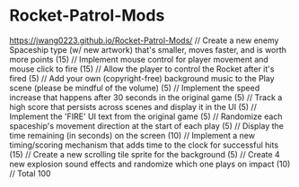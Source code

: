 # Rocket-Patrol-Mods
https://jwang0223.github.io/Rocket-Patrol-Mods/
// Create a new enemy Spaceship type (w/ new artwork) that's smaller, moves faster, and is worth more points (15)
// Implement mouse control for player movement and mouse click to fire (15)
// Allow the player to control the Rocket after it's fired (5)
// Add your own (copyright-free) background music to the Play scene (please be mindful of the volume) (5)
// Implement the speed increase that happens after 30 seconds in the original game (5)
// Track a high score that persists across scenes and display it in the UI (5)
// Implement the 'FIRE' UI text from the original game (5)
// Randomize each spaceship's movement direction at the start of each play (5)
// Display the time remaining (in seconds) on the screen (10)
// Implement a new timing/scoring mechanism that adds time to the clock for successful hits (15)
// Create a new scrolling tile sprite for the background (5)
// Create 4 new explosion sound effects and randomize which one plays on impact (10)
// Total 100 

